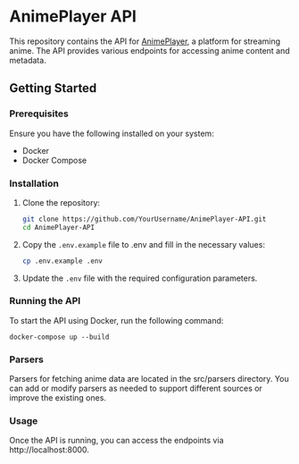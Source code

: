 # AnimePlayer API

This repository contains the API for [AnimePlayer](https://github.com/Semolik/AnimePlayer), a platform for streaming anime. The API provides various endpoints for accessing anime content and metadata.

## Getting Started

### Prerequisites

Ensure you have the following installed on your system:

-   Docker
-   Docker Compose

### Installation

1. Clone the repository:

    ```bash
    git clone https://github.com/YourUsername/AnimePlayer-API.git
    cd AnimePlayer-API
    ```

2. Copy the `.env.example` file to .env and fill in the necessary values:
    ```bash
    cp .env.example .env
    ```
3. Update the `.env` file with the required configuration parameters.

### Running the API

To start the API using Docker, run the following command:

    docker-compose up --build

### Parsers

Parsers for fetching anime data are located in the src/parsers directory. You can add or modify parsers as needed to support different sources or improve the existing ones.

### Usage

Once the API is running, you can access the endpoints via http://localhost:8000.
